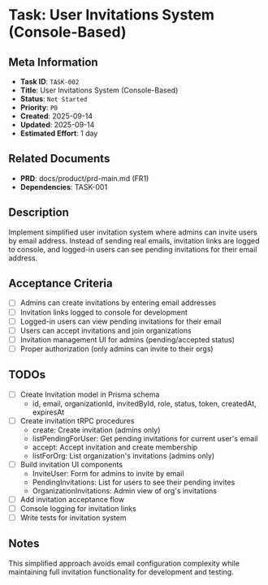 # Task: User Invitations System (Console-Based)

## Meta Information

- **Task ID**: `TASK-002`
- **Title**: User Invitations System (Console-Based)
- **Status**: `Not Started`
- **Priority**: `P0`
- **Created**: 2025-09-14
- **Updated**: 2025-09-14
- **Estimated Effort**: 1 day

## Related Documents

- **PRD**: docs/product/prd-main.md (FR1)
- **Dependencies**: TASK-001

## Description

Implement simplified user invitation system where admins can invite users by email address. Instead of sending real emails, invitation links are logged to console, and logged-in users can see pending invitations for their email address.

## Acceptance Criteria

- [ ] Admins can create invitations by entering email addresses
- [ ] Invitation links logged to console for development
- [ ] Logged-in users can view pending invitations for their email
- [ ] Users can accept invitations and join organizations
- [ ] Invitation management UI for admins (pending/accepted status)
- [ ] Proper authorization (only admins can invite to their orgs)

## TODOs

- [ ] Create Invitation model in Prisma schema
  - id, email, organizationId, invitedById, role, status, token, createdAt, expiresAt
- [ ] Create invitation tRPC procedures
  - create: Create invitation (admins only)
  - listPendingForUser: Get pending invitations for current user's email
  - accept: Accept invitation and create membership
  - listForOrg: List organization's invitations (admins only)
- [ ] Build invitation UI components
  - InviteUser: Form for admins to invite by email
  - PendingInvitations: List for users to see their pending invites
  - OrganizationInvitations: Admin view of org's invitations
- [ ] Add invitation acceptance flow
- [ ] Console logging for invitation links
- [ ] Write tests for invitation system

## Notes

This simplified approach avoids email configuration complexity while maintaining full invitation functionality for development and testing.